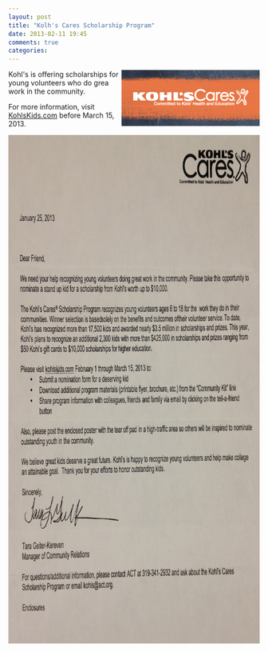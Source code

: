 ```yaml
---
layout: post
title: "Kolh's Cares Scholarship Program"
date: 2013-02-11 19:45
comments: true
categories: 
---
```


<img src="/images/kohls_cares.png" alt="Kohl's Scholarships" title="Kohls's Scholarships" height="112" width="277" align="right">
Kohl's is offering scholarships for young volunteers who do grea work in
the community.

<!-- more -->

For more information, visit <a
href="http://kohlskids.com">KohlsKids.com</a> before March 15, 2013.

<img src="/images/kohls_scholarship.jpg" alt="Kohl's Scholarships" title="Kohls's Scholarships" height="1017" width="800" align="center">

